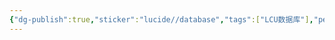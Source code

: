 ```yaml
---
{"dg-publish":true,"sticker":"lucide//database","tags":["LCU数据库"],"permalink":"/DataBase Systems/LCU Database System/LCU Database System Course/LCU Database System Course/","dgPassFrontmatter":true,"noteIcon":"","created":"2025-04-15T20:28:05.010+08:00","updated":"2025-04-19T10:00:08.526+08:00"}
---
```



